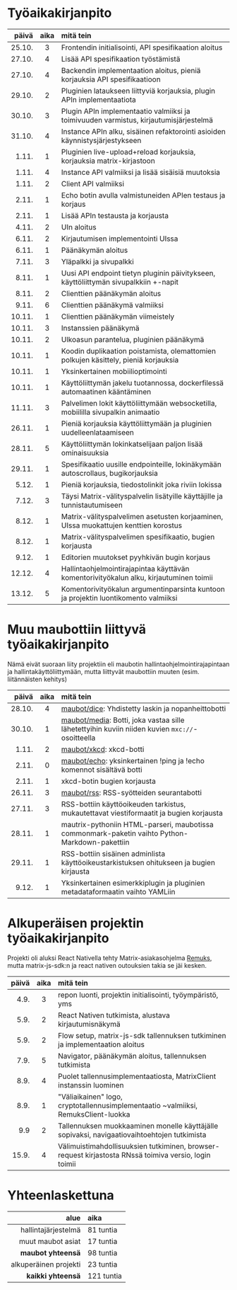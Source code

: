 # Työaikakirjanpito
| päivä   | aika | mitä tein                                                                              |
|--------:|:----:|:---------------------------------------------------------------------------------------|
| 25.10.  | 3    | Frontendin initialisointi, API spesifikaation aloitus                                  |
| 27.10.  | 4    | Lisää API spesifikaation työstämistä                                                   |
| 27.10.  | 4    | Backendin implementaation aloitus, pieniä korjauksia API spesifikaatioon               |
| 29.10.  | 2    | Pluginien lataukseen liittyviä korjauksia, plugin APIn implementaatiota                |
| 30.10.  | 3    | Plugin APIn implementaatio valmiiksi ja toimivuuden varmistus, kirjautumisjärjestelmä  |
| 31.10.  | 4    | Instance APIn alku, sisäinen refaktorointi asioiden käynnistysjärjestykseen            |
| 1.11.   | 1    | Pluginien live-upload+reload korjauksia, korjauksia matrix-kirjastoon                  |
| 1.11.   | 4    | Instance API valmiiksi ja lisää sisäisiä muutoksia                                     |
| 1.11.   | 2    | Client API valmiiksi                                                                   |
| 2.11.   | 1    | Echo botin avulla valmistuneiden APIen testaus ja korjaus                              |
| 2.11.   | 1    | Lisää APIn testausta ja korjausta                                                      |
| 4.11.   | 2    | UIn aloitus                                                                            |
| 6.11.   | 2    | Kirjautumisen implementointi UIssa                                                     |
| 6.11.   | 1    | Päänäkymän aloitus                                                                     |
| 7.11.   | 3    | Yläpalkki ja sivupalkki                                                                |
| 8.11.   | 1    | Uusi API endpoint tietyn pluginin päivitykseen, käyttöliittymän sivupalkkiin +-napit   |
| 8.11.   | 2    | Clienttien päänäkymän aloitus                                                          |
| 9.11.   | 6    | Clienttien päänäkymä valmiiksi                                                         |
| 10.11.  | 1    | Clienttien päänäkymän viimeistely                                                      |
| 10.11.  | 3    | Instanssien päänäkymä                                                                  |
| 10.11.  | 2    | Ulkoasun parantelua, pluginien päänäkymä                                               |
| 10.11.  | 1    | Koodin duplikaation poistamista, olemattomien polkujen käsittely, pieniä korjauksia    |
| 10.11.  | 1    | Yksinkertainen mobiilioptimointi                                                       |
| 10.11.  | 1    | Käyttöliittymän jakelu tuotannossa, dockerfilessä automaatinen kääntäminen             |
| 11.11.  | 3    | Palvelimen lokit käyttöliittymään websocketilla, mobiililla sivupalkin animaatio       |
| 26.11.  | 1    | Pieniä korjauksia käyttöliittymään ja pluginien uudelleenlataamiseen                   |
| 28.11.  | 5    | Käyttöliittymän lokinkatselijaan paljon lisää ominaisuuksia                            |
| 29.11.  | 1    | Spesifikaatio uusille endpointeille, lokinäkymään autoscrollaus, bugikorjauksia        |
| 5.12.   | 1    | Pieniä korjauksia, tiedostolinkit joka riviin lokissa                                  |
| 7.12.   | 3    | Täysi Matrix-välityspalvelin lisätyille käyttäjille ja tunnistautumiseen               |
| 8.12.   | 1    | Matrix-välityspalvelimen asetusten korjaaminen, UIssa muokattujen kenttien korostus    |
| 8.12.   | 1    | Matrix-välityspalvelimen spesifikaatio, bugien korjausta                               |
| 9.12.   | 1    | Editorien muutokset pyyhkivän bugin korjaus                                            |
| 12.12.  | 4    | Hallintaohjelmointirajapintaa käyttävän komentorivityökalun alku, kirjautuminen toimii |
| 13.12.  | 5    | Komentorivityökalun argumentinparsinta kuntoon ja projektin luontikomento valmiiksi    |
# Muu maubottiin liittyvä työaikakirjanpito
Nämä eivät suoraan liity projektiin eli maubotin
hallintaohjelmointirajapintaan ja hallintakäyttöliittymään, mutta
liittyvät maubottiin muuten (esim. liitännäisten kehitys)

| päivä   | aika | mitä tein                                                                                                                         |
|--------:|:----:|:----------------------------------------------------------------------------------------------------------------------------------|
| 28.10.  | 4    | [maubot/dice](https://github.com/maubot/dice): Yhdistetty laskin ja nopanheittobotti                                              |
| 30.10.  | 1    | [maubot/media](https://github.com/maubot/media): Botti, joka vastaa sille lähetettyihin kuviin niiden kuvien `mxc://`-osoitteella |
| 1.11.   | 2    | [maubot/xkcd](https://github.com/maubot/xkcd): xkcd-botti                                                                         |
| 2.11.   | 0    | [maubot/echo](https://github.com/maubot/echo): yksinkertainen !ping ja !echo komennot sisältävä botti                             |
| 2.11.   | 1    | xkcd-botin bugien korjausta                                                                                                       |
| 26.11.  | 3    | [maubot/rss](https://github.com/maubot/rss): RSS-syötteiden seurantabotti                                                         |
| 27.11.  | 3    | RSS-bottiin käyttöoikeuden tarkistus, mukautettavat viestiformaatit ja bugien korjausta                                           |
| 28.11.  | 1    | mautrix-pythoniin HTML-parseri, maubotissa commonmark-paketin vaihto Python-Markdown-pakettiin                                    |
| 29.11.  | 1    | RSS-bottiin sisäinen adminlista käyttöoikeustarkistuksen ohitukseen ja bugien kirjausta                                           |
| 9.12.   | 1    | Yksinkertainen esimerkkiplugin ja pluginien metadataformaatin vaihto YAMLiin                                                      |

# Alkuperäisen projektin työaikakirjanpito
Projekti oli aluksi React Nativella tehty Matrix-asiakasohjelma
[Remuks](https://github.com/tulir/remuks), mutta matrix-js-sdk:n ja
react nativen outouksien takia se jäi kesken.

| päivä | aika | mitä tein                                                                                             |
|------:|:----:|:------------------------------------------------------------------------------------------------------|
| 4.9.  | 3    | repon luonti, projektin initialisointi, työympäristö, yms                                             |
| 5.9.  | 2    | React Nativen tutkimista, alustava kirjautumisnäkymä                                                  |
| 5.9.  | 2    | Flow setup, matrix-js-sdk tallennuksen tutkiminen ja implementaation aloitus                          |
| 7.9.  | 5    | Navigator, päänäkymän aloitus, tallennuksen tutkimista                                                |
| 8.9.  | 4    | Puolet tallennusimplementaatiosta, MatrixClient instanssin luominen                                   |
| 8.9.  | 1    | "Väliaikainen" logo, cryptotallennusimplementaatio ~valmiiksi, RemuksClient-luokka                    |
| 9.9   | 2    | Tallennuksen muokkaaminen monelle käyttäjälle sopivaksi, navigaatiovaihtoehtojen tutkimista           |
| 15.9. | 4    | Välimuistimahdollisuuksien tutkiminen, browser-request kirjastosta RNssä toimiva versio, login toimii |

# Yhteenlaskettuna

| alue                  | aika       |
|----------------------:|:-----------|
| hallintajärjestelmä   | 81 tuntia  |
| muut maubot asiat     | 17 tuntia  |
| **maubot yhteensä**   | 98 tuntia  |
| alkuperäinen projekti | 23 tuntia  |
| **kaikki yhteensä**   | 121 tuntia |
